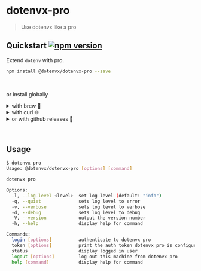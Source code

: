 # dotenvx-pro

> Use dotenvx like a pro

## Quickstart [![npm version](https://img.shields.io/npm/v/@dotenvx/dotenvx-pro.svg)](https://www.npmjs.com/package/@dotenvx/dotenvx-pro)

Extend `dotenv` with pro.

```sh
npm install @dotenvx/dotenvx-pro --save
```
&nbsp;

or install globally

<details><summary>with brew 🍺</summary><br>

```sh
brew install dotenvx/brew/dotenvx-pro
dotenvx pro help
```

&nbsp;

</details>

<details><summary>with curl 🌐 </summary><br>

```sh
curl -sfS https://dotenvx.sh/pro | sh
dotenvx pro help
```

&nbsp;

</details>

<details><summary>or with github releases 🐙</summary><br>

```sh
curl -L -o dotenvx-pro.tar.gz "https://github.com/dotenvx/dotenvx-pro/releases/latest/download/dotenvx-pro-$(uname -s)-$(uname -m).tar.gz"
tar -xzf dotenvx-pro.tar.gz
./dotenvx-pro help
```

</details>


&nbsp;

## Usage

```sh
$ dotenvx pro
Usage: @dotenvx/dotenvx-pro [options] [command]

dotenvx pro

Options:
  -l, --log-level <level>  set log level (default: "info")
  -q, --quiet              sets log level to error
  -v, --verbose            sets log level to verbose
  -d, --debug              sets log level to debug
  -V, --version            output the version number
  -h, --help               display help for command

Commands:
  login [options]          authenticate to dotenvx pro
  token [options]          print the auth token dotenvx pro is configured to use
  status                   display logged in user
  logout [options]         log out this machine from dotenvx pro
  help [command]           display help for command

```

